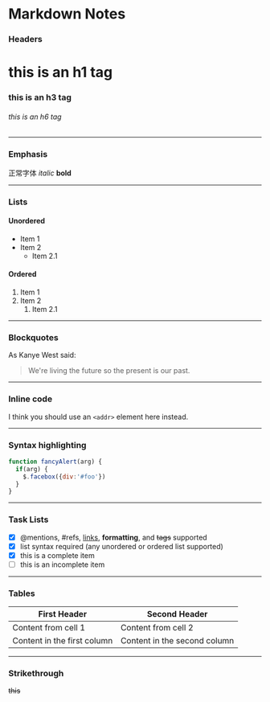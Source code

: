 # Markdown Notes

### Headers
 # this is an h1 tag
 ### this is an h3 tag
 ###### this is an h6 tag

---

### Emphasis
 正常字体
 *italic*
 **bold**

---

### Lists
#### Unordered
* Item 1
* Item 2
  * Item 2.1

#### Ordered
1. Item 1
1. Item 2
    1. Item 2.1
    
---    

### Blockquotes
As Kanye West said:

> We're living the future so
> the present is our past.

---

### Inline code
I think you should use an
`<addr>` element here instead.

---

### Syntax highlighting
```javascript
function fancyAlert(arg) {
  if(arg) {
    $.facebox({div:'#foo'})
  }
}
```
---

### Task Lists
- [x] @mentions, #refs, [links](), **formatting**, and <del>tags</del> supported
- [x] list syntax required (any unordered or ordered list supported)
- [x] this is a complete item
- [ ] this is an incomplete item

---

### Tables
First Header | Second Header
------------ | -------------
Content from cell 1 | Content from cell 2
Content in the first column | Content in the second column

---

### Strikethrough
~~this~~
